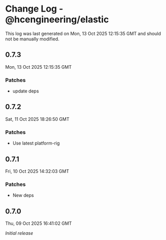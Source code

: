 # Change Log - @hcengineering/elastic

This log was last generated on Mon, 13 Oct 2025 12:15:35 GMT and should not be manually modified.

## 0.7.3
Mon, 13 Oct 2025 12:15:35 GMT

### Patches

- update deps

## 0.7.2
Sat, 11 Oct 2025 18:26:50 GMT

### Patches

- Use latest platform-rig

## 0.7.1
Fri, 10 Oct 2025 14:32:03 GMT

### Patches

- New deps

## 0.7.0
Thu, 09 Oct 2025 16:41:02 GMT

_Initial release_

